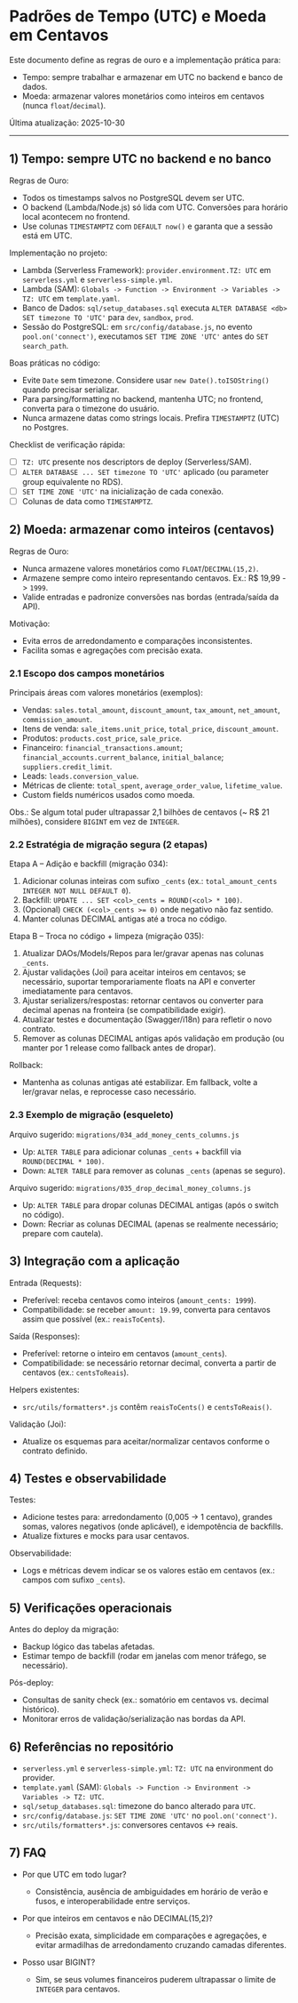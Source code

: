 # Padrões de Tempo (UTC) e Moeda em Centavos

Este documento define as regras de ouro e a implementação prática para:

- Tempo: sempre trabalhar e armazenar em UTC no backend e banco de dados.
- Moeda: armazenar valores monetários como inteiros em centavos (nunca `float`/`decimal`).

Última atualização: 2025-10-30

---

## 1) Tempo: sempre UTC no backend e no banco

Regras de Ouro:

- Todos os timestamps salvos no PostgreSQL devem ser UTC.
- O backend (Lambda/Node.js) só lida com UTC. Conversões para horário local acontecem no frontend.
- Use colunas `TIMESTAMPTZ` com `DEFAULT now()` e garanta que a sessão está em UTC.

Implementação no projeto:

- Lambda (Serverless Framework): `provider.environment.TZ: UTC` em `serverless.yml` e `serverless-simple.yml`.
- Lambda (SAM): `Globals -> Function -> Environment -> Variables -> TZ: UTC` em `template.yaml`.
- Banco de Dados: `sql/setup_databases.sql` executa `ALTER DATABASE <db> SET timezone TO 'UTC'` para `dev`, `sandbox`, `prod`.
- Sessão do PostgreSQL: em `src/config/database.js`, no evento `pool.on('connect')`, executamos `SET TIME ZONE 'UTC'` antes do `SET search_path`.

Boas práticas no código:

- Evite `Date` sem timezone. Considere usar `new Date().toISOString()` quando precisar serializar.
- Para parsing/formatting no backend, mantenha UTC; no frontend, converta para o timezone do usuário.
- Nunca armazene datas como strings locais. Prefira `TIMESTAMPTZ` (UTC) no Postgres.

Checklist de verificação rápida:

- [ ] `TZ: UTC` presente nos descriptors de deploy (Serverless/SAM).
- [ ] `ALTER DATABASE ... SET timezone TO 'UTC'` aplicado (ou parameter group equivalente no RDS).
- [ ] `SET TIME ZONE 'UTC'` na inicialização de cada conexão.
- [ ] Colunas de data como `TIMESTAMPTZ`.

## 2) Moeda: armazenar como inteiros (centavos)

Regras de Ouro:

- Nunca armazene valores monetários como `FLOAT`/`DECIMAL(15,2)`.
- Armazene sempre como inteiro representando centavos. Ex.: R$ 19,99 -> `1999`.
- Valide entradas e padronize conversões nas bordas (entrada/saída da API).

Motivação:

- Evita erros de arredondamento e comparações inconsistentes.
- Facilita somas e agregações com precisão exata.

### 2.1 Escopo dos campos monetários

Principais áreas com valores monetários (exemplos):

- Vendas: `sales.total_amount`, `discount_amount`, `tax_amount`, `net_amount`, `commission_amount`.
- Itens de venda: `sale_items.unit_price`, `total_price`, `discount_amount`.
- Produtos: `products.cost_price`, `sale_price`.
- Financeiro: `financial_transactions.amount`; `financial_accounts.current_balance`, `initial_balance`; `suppliers.credit_limit`.
- Leads: `leads.conversion_value`.
- Métricas de cliente: `total_spent`, `average_order_value`, `lifetime_value`.
- Custom fields numéricos usados como moeda.

Obs.: Se algum total puder ultrapassar 2,1 bilhões de centavos (~ R$ 21 milhões), considere `BIGINT` em vez de `INTEGER`.

### 2.2 Estratégia de migração segura (2 etapas)

Etapa A – Adição e backfill (migração 034):

1. Adicionar colunas inteiras com sufixo `_cents` (ex.: `total_amount_cents INTEGER NOT NULL DEFAULT 0`).
2. Backfill: `UPDATE ... SET <col>_cents = ROUND(<col> * 100)`.
3. (Opcional) `CHECK (<col>_cents >= 0)` onde negativo não faz sentido.
4. Manter colunas DECIMAL antigas até a troca no código.

Etapa B – Troca no código + limpeza (migração 035):

1. Atualizar DAOs/Models/Repos para ler/gravar apenas nas colunas `_cents`.
2. Ajustar validações (Joi) para aceitar inteiros em centavos; se necessário, suportar temporariamente floats na API e converter imediatamente para centavos.
3. Ajustar serializers/respostas: retornar centavos ou converter para decimal apenas na fronteira (se compatibilidade exigir).
4. Atualizar testes e documentação (Swagger/i18n) para refletir o novo contrato.
5. Remover as colunas DECIMAL antigas após validação em produção (ou manter por 1 release como fallback antes de dropar).

Rollback:

- Mantenha as colunas antigas até estabilizar. Em fallback, volte a ler/gravar nelas, e reprocesse caso necessário.

### 2.3 Exemplo de migração (esqueleto)

Arquivo sugerido: `migrations/034_add_money_cents_columns.js`

- Up: `ALTER TABLE` para adicionar colunas `_cents` + backfill via `ROUND(DECIMAL * 100)`.
- Down: `ALTER TABLE` para remover as colunas `_cents` (apenas se seguro).

Arquivo sugerido: `migrations/035_drop_decimal_money_columns.js`

- Up: `ALTER TABLE` para dropar colunas DECIMAL antigas (após o switch no código).
- Down: Recriar as colunas DECIMAL (apenas se realmente necessário; prepare com cautela).

## 3) Integração com a aplicação

Entrada (Requests):

- Preferível: receba centavos como inteiros (`amount_cents: 1999`).
- Compatibilidade: se receber `amount: 19.99`, converta para centavos assim que possível (ex.: `reaisToCents`).

Saída (Responses):

- Preferível: retorne o inteiro em centavos (`amount_cents`).
- Compatibilidade: se necessário retornar decimal, converta a partir de centavos (ex.: `centsToReais`).

Helpers existentes:

- `src/utils/formatters*.js` contêm `reaisToCents()` e `centsToReais()`.

Validação (Joi):

- Atualize os esquemas para aceitar/normalizar centavos conforme o contrato definido.

## 4) Testes e observabilidade

Testes:

- Adicione testes para: arredondamento (0,005 -> 1 centavo), grandes somas, valores negativos (onde aplicável), e idempotência de backfills.
- Atualize fixtures e mocks para usar centavos.

Observabilidade:

- Logs e métricas devem indicar se os valores estão em centavos (ex.: campos com sufixo `_cents`).

## 5) Verificações operacionais

Antes do deploy da migração:

- Backup lógico das tabelas afetadas.
- Estimar tempo de backfill (rodar em janelas com menor tráfego, se necessário).

Pós-deploy:

- Consultas de sanity check (ex.: somatório em centavos vs. decimal histórico).
- Monitorar erros de validação/serialização nas bordas da API.

## 6) Referências no repositório

- `serverless.yml` e `serverless-simple.yml`: `TZ: UTC` na environment do provider.
- `template.yaml` (SAM): `Globals -> Function -> Environment -> Variables -> TZ: UTC`.
- `sql/setup_databases.sql`: timezone do banco alterado para `UTC`.
- `src/config/database.js`: `SET TIME ZONE 'UTC'` no `pool.on('connect')`.
- `src/utils/formatters*.js`: conversores centavos ↔ reais.

## 7) FAQ

- Por que UTC em todo lugar?

  - Consistência, ausência de ambiguidades em horário de verão e fusos, e interoperabilidade entre serviços.

- Por que inteiros em centavos e não DECIMAL(15,2)?

  - Precisão exata, simplicidade em comparações e agregações, e evitar armadilhas de arredondamento cruzando camadas diferentes.

- Posso usar BIGINT?
  - Sim, se seus volumes financeiros puderem ultrapassar o limite de `INTEGER` para centavos.

